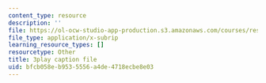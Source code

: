```yaml
---
content_type: resource
description: ''
file: https://ol-ocw-studio-app-production.s3.amazonaws.com/courses/res-18-005-highlights-of-calculus-spring-2010/bfcb058eb9535556a4de4718ecbe8e03_FtQl1gAo12E.vtt
file_type: application/x-subrip
learning_resource_types: []
resourcetype: Other
title: 3play caption file
uid: bfcb058e-b953-5556-a4de-4718ecbe8e03
---
```

